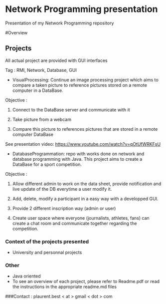 Network Programming presentation
=========================
Presentation of my Network Programming repository


#Overview

## Projects

All actual project are provided with GUI interfaces

Tag : RMI, Network, Database, GUI

* VisualProcessing: 
Continue an image processing project which aims to compare a taken picture to reference pictures stored on a remote computer in a DataBase.

 Objective :

1) Connect to the DataBase server and communicate with it

2) Take picture from a webcam

3) Compare this picture to references pictures that are stored in a remote computer DataBase

See presentation video: https://www.youtube.com/watch?v=qOtUfWRKFsU

* DatabaseProgrammation: repo with works done on network and database programming with Java.
 This project aims to create a DataBase for a sport competition.

 Objective :

 1) Allow different admin to work on the data sheet, provide notification and live update of the DB everytime a user modify it.
 
 2) Add, delete, modify a participant in a easy way with a developped GUI.
 
 3) Provide 2 different inscription way (admin or user)
 
 4) Create user space where everyone (journalists, athletes, fans) can create a chat room and communicate together regarding the competition.
 
### Context of the projects presented
 
 * University and personnal projects

### Other

 * Java oriented
 * To see an overview of each project, please refer to Readme.pdf or read the instructions in the appropriate readme.md files

###Contact :
plaurent.best < at > gmail < dot > com
